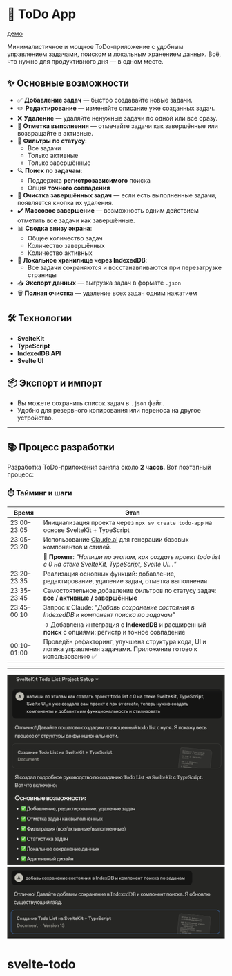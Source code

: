 # 📝 ToDo App
[демо](https://svelte-todo-oncmb9i8q-azizaomis-projects.vercel.app/)

Минималистичное и мощное ToDo-приложение с удобным управлением задачами, поиском и локальным хранением данных. Всё, что нужно для продуктивного дня — в одном месте.

## ✨ Основные возможности

- ✅ **Добавление задач** — быстро создавайте новые задачи.
- ✏️ **Редактирование** — изменяйте описание уже созданных задач.
- ❌ **Удаление** — удаляйте ненужные задачи по одной или все сразу.
- 📌 **Отметка выполнения** — отмечайте задачи как завершённые или возвращайте в активные.
- 📁 **Фильтры по статусу**:
  - Все задачи
  - Только активные
  - Только завершённые
- 🔍 **Поиск по задачам**:
  - Поддержка **регистрозависимого** поиска
  - Опция **точного совпадения**
- 🧹 **Очистка завершённых задач** — если есть выполненные задачи, появляется кнопка их удаления.
- ✔️ **Массовое завершение** — возможность одним действием отметить все задачи как завершённые.
- 📊 **Сводка внизу экрана**:
  - Общее количество задач
  - Количество завершённых
  - Количество активных
- 💾 **Локальное хранилище через IndexedDB**:
  - Все задачи сохраняются и восстанавливаются при перезагрузке страницы
- 📤 **Экспорт данных** — выгрузка задач в формате `.json`
- 🗑️ **Полная очистка** — удаление всех задач одним нажатием

## 🛠️ Технологии

- **SvelteKit**
- **TypeScript**
- **IndexedDB API**
- **Svelte UI**

## 📦 Экспорт и импорт

- Вы можете сохранить список задач в `.json` файл.
- Удобно для резервного копирования или переноса на другое устройство.

---
## 📚 Процесс разработки

Разработка ToDo-приложения заняла около **2 часов**. Вот поэтапный процесс:

### ⏱️ Тайминг и шаги

| Время       | Этап                                                                                      |
|-------------|--------------------------------------------------------------------------------------------|
| 23:00–23:05   | Инициализация проекта через `npx sv create todo-app` на основе SvelteKit + TypeScript    |
| 23:05–23:20   | Использование [Claude.ai](https://claude.ai) для генерации базовых компонентов и стилей. |
|             | 💬 **Промпт**: _"Напиши по этапам, как создать проект todo list с 0 на стеке SvelteKit, TypeScript, Svelte UI..."_ |
| 23:20–23:35   | Реализация основных функций: добавление, редактирование, удаление задач, отметка выполнения |
| 23:35–23:45   | Самостоятельное добавление фильтров по статусу задач: **все / активные / завершённые**    |
| 23:45–00:10   | Запрос к Claude: _"Добавь сохранение состояния в IndexedDB и компонент поиска по задачам"_ |
|             | → Добавлена интеграция с **IndexedDB** и расширенный **поиск** с опциями: регистр и точное совпадение |
| 00:10–01:00   | Проведён рефакторинг, улучшена структура кода, UI и логика управления задачами. Приложение готово к использованию ✅ |

---
![пример промта](static/prompt.png)
![пример промта 2](static/prompt2.png)
# svelte-todo
